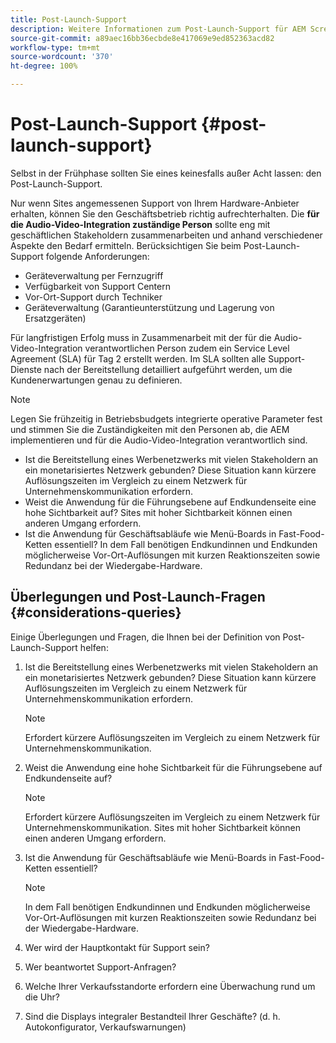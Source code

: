 ```yaml
---
title: Post-Launch-Support
description: Weitere Informationen zum Post-Launch-Support für AEM Screens finden Sie im Best-Practices-Handbuch.
source-git-commit: a89aec16bb36ecbde8e417069e9ed852363acd82
workflow-type: tm+mt
source-wordcount: '370'
ht-degree: 100%

---
```



# Post-Launch-Support {#post-launch-support}

Selbst in der Frühphase sollten Sie eines keinesfalls außer Acht lassen: den Post-Launch-Support.

Nur wenn Sites angemessenen Support von Ihrem Hardware-Anbieter erhalten, können Sie den Geschäftsbetrieb richtig aufrechterhalten. Die **für die Audio-Video-Integration zuständige Person** sollte eng mit geschäftlichen Stakeholdern zusammenarbeiten und anhand verschiedener Aspekte den Bedarf ermitteln.
Berücksichtigen Sie beim Post-Launch-Support folgende Anforderungen:

* Geräteverwaltung per Fernzugriff
* Verfügbarkeit von Support Centern
* Vor-Ort-Support durch Techniker
* Geräteverwaltung (Garantieunterstützung und Lagerung von Ersatzgeräten)

Für langfristigen Erfolg muss in Zusammenarbeit mit der für die Audio-Video-Integration verantwortlichen Person zudem ein Service Level Agreement (SLA) für Tag 2 erstellt werden. Im SLA sollten alle Support-Dienste nach der Bereitstellung detailliert aufgeführt werden, um die Kundenerwartungen genau zu definieren.

>[!NOTE]
>
>Legen Sie frühzeitig in Betriebsbudgets integrierte operative Parameter fest und stimmen Sie die Zuständigkeiten mit den Personen ab, die AEM implementieren und für die Audio-Video-Integration verantwortlich sind.
>
>* Ist die Bereitstellung eines Werbenetzwerks mit vielen Stakeholdern an ein monetarisiertes Netzwerk gebunden? Diese Situation kann kürzere Auflösungszeiten im Vergleich zu einem Netzwerk für Unternehmenskommunikation erfordern.
>* Weist die Anwendung für die Führungsebene auf Endkundenseite eine hohe Sichtbarkeit auf? Sites mit hoher Sichtbarkeit können einen anderen Umgang erfordern.
>* Ist die Anwendung für Geschäftsabläufe wie Menü-Boards in Fast-Food-Ketten essentiell? In dem Fall benötigen Endkundinnen und Endkunden möglicherweise Vor-Ort-Auflösungen mit kurzen Reaktionszeiten sowie Redundanz bei der Wiedergabe-Hardware.

## Überlegungen und Post-Launch-Fragen {#considerations-queries}

Einige Überlegungen und Fragen, die Ihnen bei der Definition von Post-Launch-Support helfen:

1. Ist die Bereitstellung eines Werbenetzwerks mit vielen Stakeholdern an ein monetarisiertes Netzwerk gebunden? Diese Situation kann kürzere Auflösungszeiten im Vergleich zu einem Netzwerk für Unternehmenskommunikation erfordern.
 
   >[!NOTE]
   >
   >Erfordert kürzere Auflösungszeiten im Vergleich zu einem Netzwerk für Unternehmenskommunikation. 

1. Weist die Anwendung eine hohe Sichtbarkeit für die Führungsebene auf Endkundenseite auf?

   >[!NOTE]
   >
   >Erfordert kürzere Auflösungszeiten im Vergleich zu einem Netzwerk für Unternehmenskommunikation. Sites mit hoher Sichtbarkeit können einen anderen Umgang erfordern.

1. Ist die Anwendung für Geschäftsabläufe wie Menü-Boards in Fast-Food-Ketten essentiell?

   >[!NOTE]
   >
   >In dem Fall benötigen Endkundinnen und Endkunden möglicherweise Vor-Ort-Auflösungen mit kurzen Reaktionszeiten sowie Redundanz bei der Wiedergabe-Hardware.

1. Wer wird der Hauptkontakt für Support sein?

1. Wer beantwortet Support-Anfragen?

1. Welche Ihrer Verkaufsstandorte erfordern eine Überwachung rund um die Uhr?

1. Sind die Displays integraler Bestandteil Ihrer Geschäfte? (d. h. Autokonfigurator, Verkaufswarnungen)
